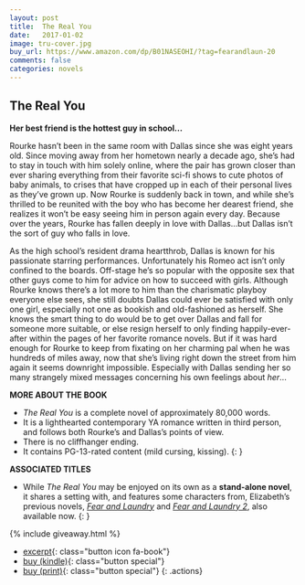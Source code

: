 ```yaml
---
layout: post
title:  The Real You
date:   2017-01-02
image: tru-cover.jpg
buy_url: https://www.amazon.com/dp/B01NASEOHI/?tag=fearandlaun-20
comments: false
categories: novels
---
```


## The Real You

**Her best friend is the hottest guy in school...**

Rourke hasn’t been in the same room with Dallas since she was eight years old. Since moving
away from her hometown nearly a decade ago, she’s had to stay in touch with him solely online, where
the pair has grown closer than ever sharing everything from their favorite sci-fi shows to cute photos of
baby animals, to crises that have cropped up in each of their personal lives as they’ve grown up. Now
Rourke is suddenly back in town, and while she’s thrilled to be reunited with the boy who has become
her dearest friend, she realizes it won’t be easy seeing him in person again every day. Because over the
years, Rourke has fallen deeply in love with Dallas...but Dallas isn’t the sort of guy who falls in love.

As the high school’s resident drama heartthrob, Dallas is known for his passionate starring
performances. Unfortunately his Romeo act isn’t only confined to the boards. Off-stage he’s so popular
with the opposite sex that other guys come to him for advice on how to succeed with girls. Although
Rourke knows there’s a lot more to him than the charismatic playboy everyone else sees, she still doubts
Dallas could ever be satisfied with only one girl, especially not one as bookish and old-fashioned as
herself. She knows the smart thing to do would be to get over Dallas and fall for someone more suitable,
or else resign herself to only finding happily-ever- after within the pages of her favorite romance novels.
But if it was hard enough for Rourke to keep from fixating on her charming pal when he was hundreds of
miles away, now that she’s living right down the street from him again it seems downright impossible.
Especially with Dallas sending her so many strangely mixed messages concerning his own feelings about
*her*...

**MORE ABOUT THE BOOK**

- *The Real You* is a complete novel of approximately 80,000 words. 
- It is a lighthearted contemporary YA romance written in third person, and follows both Rourke’s and Dallas’s points of view.
- There is no cliffhanger ending. 
- It contains PG-13-rated content (mild cursing, kissing).
{: }

**ASSOCIATED TITLES**

- While *The Real You* may be enjoyed on its own as a **stand-alone novel**, it shares a setting with, and features some 
characters from, Elizabeth’s previous novels, [*Fear and Laundry*][fal] and [*Fear and Laundry 2*][fal2], also available now.
{: }

{% include giveaway.html %}
<br />

- [excerpt][excerpt]{: class="button icon fa-book"}
- [buy (kindle)][buy]{: class="button special"}
- [buy (print)][buy2]{: class="button special"}
{: .actions}

[excerpt]:/novels/the-real-you/excerpt/
[buy]:https://www.amazon.com/dp/B01NASEOHI/?tag=fearandlaun-20
[buy2]:http://www.amazon.com/dp/154843356X/?tag=fearandlaun-20
[fal]:/novels/fear-and-laundry/
[fal2]:/novels/fear-and-laundry-2/
